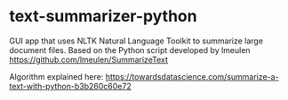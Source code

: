 # text-summarizer-python

GUI app that uses NLTK Natural Language Toolkit to summarize large document files. 
Based on the Python script developed by lmeulen https://github.com/lmeulen/SummarizeText

Algorithm explained here: https://towardsdatascience.com/summarize-a-text-with-python-b3b260c60e72
